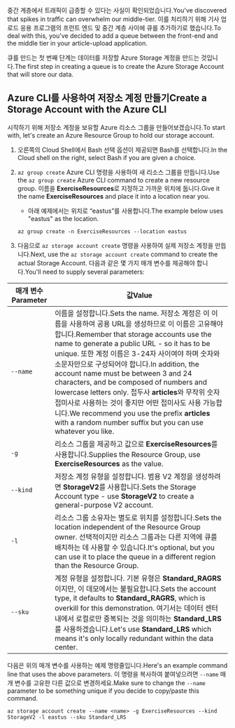 <span data-ttu-id="29813-101">중간 계층에서 트래픽이 급증할 수 있다는 사실이 확인되었습니다.</span><span class="sxs-lookup"><span data-stu-id="29813-101">You've discovered that spikes in traffic can overwhelm our middle-tier.</span></span> <span data-ttu-id="29813-102">이를 처리하기 위해 기사 업로드 응용 프로그램의 프런트 엔드 및 중간 계층 사이에 큐를 추가하기로 했습니다.</span><span class="sxs-lookup"><span data-stu-id="29813-102">To deal with this, you've decided to add a queue between the front-end and the middle tier in your article-upload application.</span></span>

<span data-ttu-id="29813-103">큐를 만드는 첫 번째 단계는 데이터를 저장할 Azure Storage 계정을 만드는 것입니다.</span><span class="sxs-lookup"><span data-stu-id="29813-103">The first step in creating a queue is to create the Azure Storage Account that will store our data.</span></span>

## <a name="create-a-storage-account-with-the-azure-cli"></a><span data-ttu-id="29813-104">Azure CLI를 사용하여 저장소 계정 만들기</span><span class="sxs-lookup"><span data-stu-id="29813-104">Create a Storage Account with the Azure CLI</span></span>

<span data-ttu-id="29813-105">시작하기 위해 저장소 계정을 보유할 Azure 리소스 그룹을 만들어보겠습니다.</span><span class="sxs-lookup"><span data-stu-id="29813-105">To start with, let's create an Azure Resource Group to hold our storage account.</span></span>

1. <span data-ttu-id="29813-106">오른쪽의 Cloud Shell에서 Bash 선택 옵션이 제공되면 Bash를 선택합니다.</span><span class="sxs-lookup"><span data-stu-id="29813-106">In the Cloud shell on the right, select Bash if you are given a choice.</span></span>

2. <span data-ttu-id="29813-107">`az group create` Azure CLI 명령을 사용하여 새 리소스 그룹을 만듭니다.</span><span class="sxs-lookup"><span data-stu-id="29813-107">Use the `az group create` Azure CLI command to create a new resource group.</span></span> <span data-ttu-id="29813-108">이름을 **ExerciseResources**로 지정하고 가까운 위치에 둡니다.</span><span class="sxs-lookup"><span data-stu-id="29813-108">Give it the name **ExerciseResources** and place it into a location near you.</span></span> 
    - <span data-ttu-id="29813-109">아래 예제에서는 위치로 “eastus”를 사용합니다.</span><span class="sxs-lookup"><span data-stu-id="29813-109">The example below uses "eastus" as the location.</span></span>

    ```azurecli
    az group create -n ExerciseResources --location eastus
    ```
        
2. <span data-ttu-id="29813-110">다음으로 `az storage account create` 명령을 사용하여 실제 저장소 계정을 만듭니다.</span><span class="sxs-lookup"><span data-stu-id="29813-110">Next, use the `az storage account create` command to create the actual Storage Account.</span></span> <span data-ttu-id="29813-111">다음과 같은 몇 가지 매개 변수를 제공해야 합니다.</span><span class="sxs-lookup"><span data-stu-id="29813-111">You'll need to supply several parameters:</span></span>

| <span data-ttu-id="29813-112">매개 변수</span><span class="sxs-lookup"><span data-stu-id="29813-112">Parameter</span></span> | <span data-ttu-id="29813-113">값</span><span class="sxs-lookup"><span data-stu-id="29813-113">Value</span></span> |
|-----------|-------|
| `--name`  | <span data-ttu-id="29813-114">이름을 설정합니다.</span><span class="sxs-lookup"><span data-stu-id="29813-114">Sets the name.</span></span> <span data-ttu-id="29813-115">저장소 계정은 이 이름을 사용하여 공용 URL을 생성하므로 이 이름은 고유해야 합니다.</span><span class="sxs-lookup"><span data-stu-id="29813-115">Remember that storage accounts use the name to generate a public URL - so it has to be unique.</span></span> <span data-ttu-id="29813-116">또한 계정 이름은 3-24자 사이여야 하며 숫자와 소문자만으로 구성되어야 합니다.</span><span class="sxs-lookup"><span data-stu-id="29813-116">In addition, the account name must be between 3 and 24 characters, and be composed of numbers and lowercase letters only.</span></span> <span data-ttu-id="29813-117">접두사 **articles**와 무작위 숫자 접미사로 사용하는 것이 좋지만 어떤 접미사도 사용 가능합니다.</span><span class="sxs-lookup"><span data-stu-id="29813-117">We recommend you use the prefix **articles** with a random number suffix but you can use whatever you like.</span></span> |
| `-g`        | <span data-ttu-id="29813-118">리소스 그룹을 제공하고 값으로 **ExerciseResources**를 사용합니다.</span><span class="sxs-lookup"><span data-stu-id="29813-118">Supplies the Resource Group, use **ExerciseResources** as the value.</span></span> |
| `--kind`    | <span data-ttu-id="29813-119">저장소 계정 유형을 설정합니다. 범용 V2 계정을 생성하려면 **StorageV2**를 사용합니다.</span><span class="sxs-lookup"><span data-stu-id="29813-119">Sets the Storage Account type - use **StorageV2** to create a general-purpose V2 account.</span></span> |
| `-l`        | <span data-ttu-id="29813-120">리소스 그룹 소유자는 별도로 위치를 설정합니다.</span><span class="sxs-lookup"><span data-stu-id="29813-120">Sets the location independent of the Resource Group owner.</span></span> <span data-ttu-id="29813-121">선택적이지만 리소스 그룹과는 다른 지역에 큐를 배치하는 데 사용할 수 있습니다.</span><span class="sxs-lookup"><span data-stu-id="29813-121">It's optional, but you can use it to place the queue in a different region than the Resource Group.</span></span> |
| `--sku`     | <span data-ttu-id="29813-122">계정 유형을 설정합니다. 기본 유형은 **Standard_RAGRS**이지만, 이 데모에서는 불필요합니다.</span><span class="sxs-lookup"><span data-stu-id="29813-122">Sets the account type, it defaults to **Standard_RAGRS**, which is overkill for this demonstration.</span></span> <span data-ttu-id="29813-123">여기서는 데이터 센터 내에서 로컬로만 중복되는 것을 의미하는 **Standard_LRS**를 사용하겠습니다.</span><span class="sxs-lookup"><span data-stu-id="29813-123">Let's use **Standard_LRS** which means it's only locally redundant within the data center.</span></span> |

<span data-ttu-id="29813-124">다음은 위의 매개 변수를 사용하는 예제 명령줄입니다.</span><span class="sxs-lookup"><span data-stu-id="29813-124">Here's an example command line that uses the above parameters.</span></span> <span data-ttu-id="29813-125">이 명령을 복사하여 붙여넣으려면 `--name` 매개 변수를 고유한 다른 값으로 변경하세요.</span><span class="sxs-lookup"><span data-stu-id="29813-125">Make sure to change the `--name` parameter to be something unique if you decide to copy/paste this command.</span></span>

```azurecli
az storage account create --name <name> -g ExerciseResources --kind StorageV2 -l eastus --sku Standard_LRS
```
